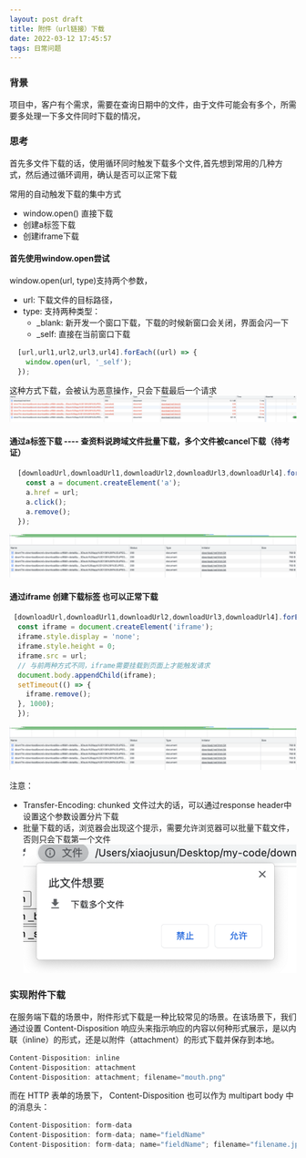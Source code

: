 ```yaml
---
layout: post draft
title: 附件（url链接）下载
date: 2022-03-12 17:45:57
tags: 日常问题
---
```


### 背景
项目中，客户有个需求，需要在查询日期中的文件，由于文件可能会有多个，所需要多处理一下多文件同时下载的情况，

### 思考
首先多文件下载的话，使用循环同时触发下载多个文件,首先想到常用的几种方式，然后通过循环调用，确认是否可以正常下载

常用的自动触发下载的集中方式
- window.open()  直接下载
- 创建a标签下载 
- 创建iframe下载 

#### 首先使用window.open尝试
window.open(url, type)支持两个参数，
- url: 下载文件的目标路径，
- type: 支持两种类型：
  - _blank: 新开发一个窗口下载，下载的时候新窗口会关闭，界面会闪一下
  - _self: 直接在当前窗口下载

```js
  [url,url1,url2,url3,url4].forEach((url) => {
    window.open(url, '_self');
  });
```
这种方式下载，会被认为恶意操作，只会下载最后一个请求
![download](attachment/download1.png)

<!-- more -->

#### 通过a标签下载   ---- 查资料说跨域文件批量下载，多个文件被cancel下载（待考证）

```js
  [downloadUrl,downloadUrl1,downloadUrl2,downloadUrl3,downloadUrl4].forEach((url) => {
    const a = document.createElement('a');
    a.href = url;
    a.click();
    a.remove();
  });
```

![download](attachment/download2.png)

#### 通过iframe 创建下载标签 也可以正常下载

```js
 [downloadUrl,downloadUrl1,downloadUrl2,downloadUrl3,downloadUrl4].forEach((url) => {
  const iframe = document.createElement('iframe');
  iframe.style.display = 'none';
  iframe.style.height = 0;
  iframe.src = url;
  // 与前两种方式不同，iframe需要挂载到页面上才能触发请求
  document.body.appendChild(iframe);
  setTimeout(() => {
    iframe.remove();
  }, 1000);
  });
```

![download](attachment/download2.png)

注意： 
- Transfer-Encoding: chunked  文件过大的话，可以通过response header中设置这个参数设置分片下载
- 批量下载的话，浏览器会出现这个提示，需要允许浏览器可以批量下载文件，否则只会下载第一个文件
![download](attachment/download3.png)



### 实现附件下载
在服务端下载的场景中，附件形式下载是一种比较常见的场景。在该场景下，我们通过设置 Content-Disposition 响应头来指示响应的内容以何种形式展示，是以内联（inline）的形式，还是以附件（attachment）的形式下载并保存到本地。
```js
Content-Disposition: inline
Content-Disposition: attachment
Content-Disposition: attachment; filename="mouth.png"
```
而在 HTTP 表单的场景下， Content-Disposition 也可以作为 multipart body 中的消息头：
```js
Content-Disposition: form-data
Content-Disposition: form-data; name="fieldName"
Content-Disposition: form-data; name="fieldName"; filename="filename.jpg"
```